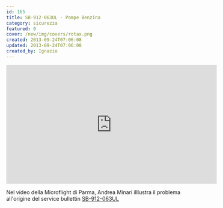 ```yaml
---
id: 165
title: SB-912-063UL - Pompe Benzina
category: sicurezza
featured: 0
cover: /new/img/covers/rotax.png
created: 2013-09-24T07:06:08
updated: 2013-09-24T07:06:08
created_by: Ignazio
---
```


<iframe width="560" height="315" src="https://www.youtube.com/embed/3SGhKZjcGDA?si=5OpfpvnFjKEt3d6s" title="YouTube video player" frameborder="0" allow="fullscreen accelerometer; autoplay; clipboard-write; encrypted-media; gyroscope; picture-in-picture; web-share" referrerpolicy="strict-origin-when-cross-origin" allowfullscreen></iframe>

Nel video della Microflight di Parma, Andrea Minari illlustra il problema all'origine del service bullettin <a href="https://legacy.rotaxowner.com/si_tb_info/serviceb/sb-912-063ul.pdf" target="_blank">SB-912-063UL</a>
